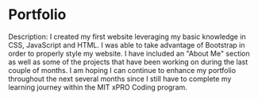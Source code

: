 # Portfolio
Description: I created my first website leveraging my basic knowledge in CSS, JavaScript and HTML.  I was able to take advantage of Bootstrap in order to properly style my website. I have included an "About Me" section as well as some of the projects that have been working on during the last couple of months.
I am hoping I can continue to enhance my portfolio throughout the next several months since I still have to complete my learning journey within the MIT xPRO Coding program.